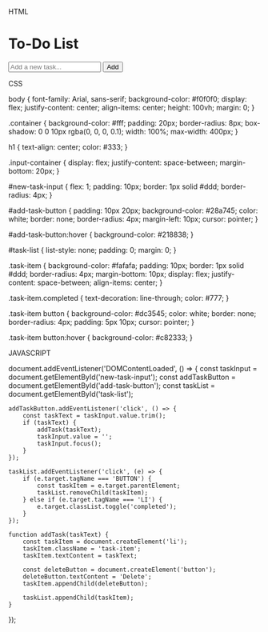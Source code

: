 HTML
<!DOCTYPE html>
<html lang="en">
<head>
    <meta charset="UTF-8">
    <meta name="viewport" content="width=device-width, initial-scale=1.0">
    <title>To-Do List</title>
    <link rel="stylesheet" href="Priyansh.css">
</head>
<body>
    <div class="container">
        <h1>To-Do List</h1>
        <div class="input-container">
            <input type="text" id="new-task-input" placeholder="Add a new task...">
            <button id="add-task-button">Add</button>
        </div>
        <ul id="task-list"></ul>
    </div>
    <script src="Priyansh.js"></script>
</body>
</html>


CSS

body {
    font-family: Arial, sans-serif;
    background-color: #f0f0f0;
    display: flex;
    justify-content: center;
    align-items: center;
    height: 100vh;
    margin: 0;
}

.container {
    background-color: #fff;
    padding: 20px;
    border-radius: 8px;
    box-shadow: 0 0 10px rgba(0, 0, 0, 0.1);
    width: 100%;
    max-width: 400px;
}

h1 {
    text-align: center;
    color: #333;
}

.input-container {
    display: flex;
    justify-content: space-between;
    margin-bottom: 20px;
}

#new-task-input {
    flex: 1;
    padding: 10px;
    border: 1px solid #ddd;
    border-radius: 4px;
}

#add-task-button {
    padding: 10px 20px;
    background-color: #28a745;
    color: white;
    border: none;
    border-radius: 4px;
    margin-left: 10px;
    cursor: pointer;
}

#add-task-button:hover {
    background-color: #218838;
}

#task-list {
    list-style: none;
    padding: 0;
    margin: 0;
}

.task-item {
    background-color: #fafafa;
    padding: 10px;
    border: 1px solid #ddd;
    border-radius: 4px;
    margin-bottom: 10px;
    display: flex;
    justify-content: space-between;
    align-items: center;
}

.task-item.completed {
    text-decoration: line-through;
    color: #777;
}

.task-item button {
    background-color: #dc3545;
    color: white;
    border: none;
    border-radius: 4px;
    padding: 5px 10px;
    cursor: pointer;
}

.task-item button:hover {
    background-color: #c82333;
}



JAVASCRIPT


document.addEventListener('DOMContentLoaded', () => {
    const taskInput = document.getElementById('new-task-input');
    const addTaskButton = document.getElementById('add-task-button');
    const taskList = document.getElementById('task-list');

    addTaskButton.addEventListener('click', () => {
        const taskText = taskInput.value.trim();
        if (taskText) {
            addTask(taskText);
            taskInput.value = '';
            taskInput.focus();
        }
    });

    taskList.addEventListener('click', (e) => {
        if (e.target.tagName === 'BUTTON') {
            const taskItem = e.target.parentElement;
            taskList.removeChild(taskItem);
        } else if (e.target.tagName === 'LI') {
            e.target.classList.toggle('completed');
        }
    });

    function addTask(taskText) {
        const taskItem = document.createElement('li');
        taskItem.className = 'task-item';
        taskItem.textContent = taskText;

        const deleteButton = document.createElement('button');
        deleteButton.textContent = 'Delete';
        taskItem.appendChild(deleteButton);

        taskList.appendChild(taskItem);
    }
});
